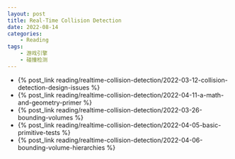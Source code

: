 ```yaml
---
layout: post
title: Real-Time Collision Detection
date: 2022-08-14
categories:
    - Reading
tags:
    - 游戏引擎
    - 碰撞检测
---
```


- {% post_link reading/realtime-collision-detection/2022-03-12-collision-detection-design-issues %}
- {% post_link reading/realtime-collision-detection/2022-04-11-a-math-and-geometry-primer %}
- {% post_link reading/realtime-collision-detection/2022-03-26-bounding-volumes %}
- {% post_link reading/realtime-collision-detection/2022-04-05-basic-primitive-tests %}
- {% post_link reading/realtime-collision-detection/2022-04-06-bounding-volume-hierarchies %}
